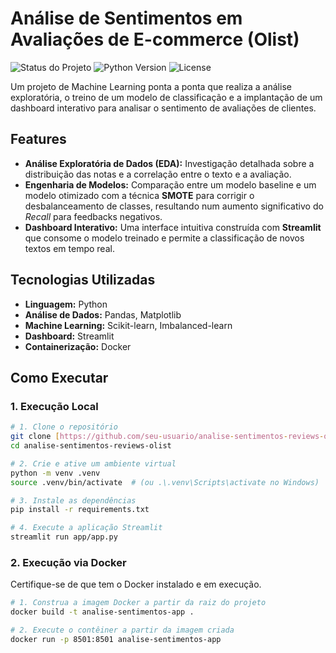 # Análise de Sentimentos em Avaliações de E-commerce (Olist)

![Status do Projeto](https://img.shields.io/badge/status-concluído-green)
![Python Version](https://img.shields.io/badge/python-3.9+-blue)
![License](https://img.shields.io/badge/license-MIT-lightgrey)

Um projeto de Machine Learning ponta a ponta que realiza a análise exploratória, o treino de um modelo de classificação e a implantação de um dashboard interativo para analisar o sentimento de avaliações de clientes.


## Features

* **Análise Exploratória de Dados (EDA):** Investigação detalhada sobre a distribuição das notas e a correlação entre o texto e a avaliação.
* **Engenharia de Modelos:** Comparação entre um modelo baseline e um modelo otimizado com a técnica **SMOTE** para corrigir o desbalanceamento de classes, resultando num aumento significativo do *Recall* para feedbacks negativos.
* **Dashboard Interativo:** Uma interface intuitiva construída com **Streamlit** que consome o modelo treinado e permite a classificação de novos textos em tempo real.


## Tecnologias Utilizadas

* **Linguagem:** Python
* **Análise de Dados:** Pandas, Matplotlib
* **Machine Learning:** Scikit-learn, Imbalanced-learn
* **Dashboard:** Streamlit
* **Containerização:** Docker

## Como Executar

### 1. Execução Local

```bash
# 1. Clone o repositório
git clone [https://github.com/seu-usuario/analise-sentimentos-reviews-olist.git](https://github.com/seu-usuario/analise-sentimentos-reviews-olist.git)
cd analise-sentimentos-reviews-olist

# 2. Crie e ative um ambiente virtual
python -m venv .venv
source .venv/bin/activate  # (ou .\.venv\Scripts\activate no Windows)

# 3. Instale as dependências
pip install -r requirements.txt

# 4. Execute a aplicação Streamlit
streamlit run app/app.py
```

### 2. Execução via Docker
Certifique-se de que tem o Docker instalado e em execução.

```bash
# 1. Construa a imagem Docker a partir da raiz do projeto
docker build -t analise-sentimentos-app .

# 2. Execute o contêiner a partir da imagem criada
docker run -p 8501:8501 analise-sentimentos-app
```
